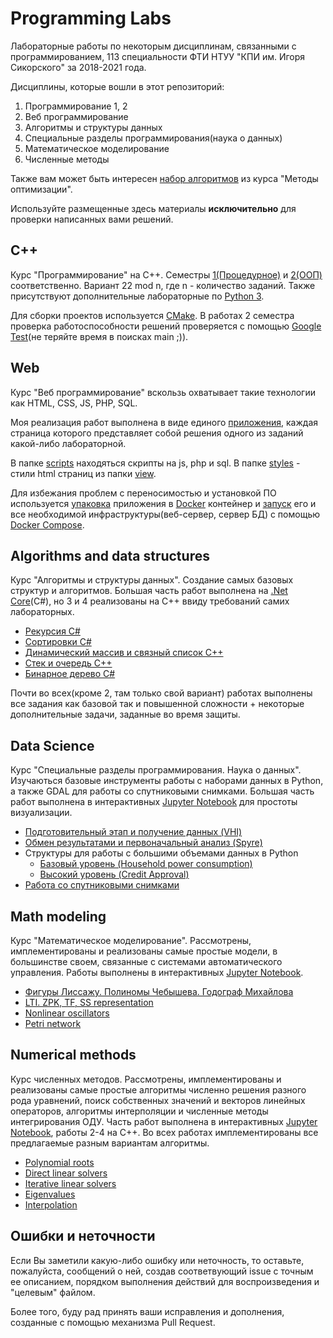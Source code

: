 # Programming Labs

Лабораторные работы по некоторым дисциплинам, связанными с программированием, 113 специальности ФТИ НТУУ "КПИ им. Игоря Сикорского" за 2018-2021 года.

Дисциплины, которые вошли в этот репозиторий:
1. Программирование 1, 2
2. Веб программирование
3. Алгоритмы и структуры данных
4. Специальные разделы программирования(наука о данных)
5. Математическое моделирование
6. Численные методы

Также вам может быть интересен [набор алгоритмов](https://github.com/ShkalikovOleh/OptAlg) из курса "Методы оптимизации".

Используйте размещенные здесь материалы **исключительно** для проверки написанных вами решений.

## C++
Курс "Программирование" на C++. Семестры
[1(Процедурное)](https://github.com/ShkalikovOleh/Programming-Labs/tree/master/C%2B%2B/part%201) и
[2(ООП)](https://github.com/ShkalikovOleh/Programming-Labs/tree/master/C%2B%2B/part%202) соответственно. Вариант 22 mod n, где n - количество заданий. Также присутствуют дополнительные лабораторные по [Python 3](https://github.com/ShkalikovOleh/Programming-Labs/tree/master/C%2B%2B/part%201/LabsADD).

Для сборки проектов используется [CMake](https://cmake.org/). В работах 2 семестра проверка работоспособности решений проверяется с помощью [Google Test](https://github.com/google/googletest)(не теряйте время в поисках main ;)).

## Web
Курс "Веб программирование" вскользь охватывает такие технологии как HTML, CSS, JS, PHP, SQL.

Моя реализация работ выполнена в виде единого [приложения](https://github.com/ShkalikovOleh/Programming-Labs/tree/master/Web/app), каждая страница которого представляет собой решения одного из заданий какой-либо лабораторной.

В папке [scripts](https://github.com/ShkalikovOleh/Programming-Labs/tree/master/Web/app/scripts) находяться скрипты на js, php и sql.
В папке [styles](https://github.com/ShkalikovOleh/Programming-Labs/tree/master/Web/app/) - стили html страниц из папки [view](https://github.com/ShkalikovOleh/Programming-Labs/tree/master/Web/app/view).

Для избежания проблем с переносимостью и установкой ПО используется [упаковка](https://github.com/ShkalikovOleh/Programming-Labs/blob/master/Web/host/Dockerfile) приложения в [Docker](https://www.docker.com/) контейнер и [запуск](https://github.com/ShkalikovOleh/Programming-Labs/blob/master/Web/docker-compose.yml) его и все необходимой инфраструктуры(веб-сервер, сервер БД) с помощью
[Docker Compose](https://docs.docker.com/compose/).

## Algorithms and data structures

Курс "Алгоритмы и структуры данных". Создание самых базовых структур и алгоритмов. Большая часть работ выполнена на [.Net Core](https://dotnet.microsoft.com/download)(C#), но 3 и 4 реализованы на C++ ввиду требований самих лабораторных.

- [Рекурсия C#](https://github.com/ShkalikovOleh/Programming-Labs/tree/master/Algorithms%20and%20data%20structures/Recursion)
- [Сортировки C#](https://github.com/ShkalikovOleh/Programming-Labs/tree/master/Algorithms%20and%20data%20structures/Sort%20algorithms)
- [Динамический массив и связный список C++](https://github.com/ShkalikovOleh/Programming-Labs/tree/master/Algorithms%20and%20data%20structures/List%20and%20array)
- [Стек и очередь C++](https://github.com/ShkalikovOleh/Programming-Labs/tree/master/Algorithms%20and%20data%20structures/Stack%20and%20queue)
- [Бинарное дерево C#](https://github.com/ShkalikovOleh/Programming-Labs/tree/master/Algorithms%20and%20data%20structures/Tree)

Почти во всех(кроме 2, там только свой вариант) работах выполнены все задания как базовой так и повышенной сложности + некоторые дополнительные задачи, заданные во время защиты.

## Data Science

Курс "Специальные разделы программирования. Наука о данных". Изучаються базовые инструменты работы с наборами данных в Python, а также GDAL для работы со спутниковыми снимками. Большая часть работ выполнена в интерактивных
[Jupyter Notebook](https://jupyter.org/) для простоты визуализации.

- [Подготовительный этап и получение данных (VHI)](https://github.com/ShkalikovOleh/Programming-Labs/blob/master/Data%20Science/VHI%20Index/VHI%20Index.ipynb)
- [Обмен результатами и первоначальный анализ (Spyre)](https://github.com/ShkalikovOleh/Programming-Labs/tree/master/Data%20Science/NOAA%20Web%20Portal)
- Структуры для работы с большими объемами данных в Python
  - [Базовый уровень (Household power consumption)](https://github.com/ShkalikovOleh/Programming-Labs/tree/master/Data%20Science/Household%20power%20consumption)
  - [Высокий уровень (Credit Approval)](https://github.com/ShkalikovOleh/Programming-Labs/tree/master/Data%20Science/Credit%20Approval)
- [Работа со спутниковыми снимками](https://github.com/ShkalikovOleh/Programming-Labs/blob/master/Data%20Science/Satellite/Satellite.ipynb)

## Math modeling

Курс "Математическое моделирование". Рассмотрены, имплементированы и реализованы самые простые модели, в большинстве своем, связанные с системами автоматического управления. Работы выполнены в интерактивных [Jupyter Notebook](https://jupyter.org/).

- [Фигуры Лиссажу. Полиномы Чебышева. Годограф Михайлова](https://github.com/ShkalikovOleh/Programming-Labs/blob/master/Math%20modeling/Lab%201.ipynb)
- [LTI. ZPK, TF, SS representation](https://github.com/ShkalikovOleh/Programming-Labs/blob/master/Math%20modeling/Lab%202.ipynb)
- [Nonlinear oscillators](https://github.com/ShkalikovOleh/Programming-Labs/blob/master/Math%20modeling/Lab%203.ipynb)
- [Petri network](https://github.com/ShkalikovOleh/Programming-Labs/blob/master/Math%20modeling/Lab%204/report/report.pdf)

## Numerical methods

Курс численных методов. Рассмотрены, имплементированы и реализованы самые простые алгоритмы численно решения
разного рода уравнений, поиск собственных значений и векторов линейных операторов, алгоритмы интерполяции и численные методы интегрирования ОДУ. Часть работ выполнена в интерактивных [Jupyter Notebook](https://jupyter.org/), работы 2-4 на C++. Во всех работах имплементированы все предлагаемые разным вариантам алгоритмы.

- [Polynomial roots](https://github.com/ShkalikovOleh/Programming-Labs/blob/master/Numerical%20methods/Polynomial%20roots/report/report.pdf)
- [Direct linear solvers](https://github.com/ShkalikovOleh/Programming-Labs/blob/master/Numerical%20methods/Linear%20algebra%20methods/reports/direct/report.pdf)
- [Iterative linear solvers](https://github.com/ShkalikovOleh/Programming-Labs/blob/master/Numerical%20methods/Linear%20algebra%20methods/reports/iterative/report.pdf)
- [Eigenvalues](https://github.com/ShkalikovOleh/Programming-Labs/tree/master/Numerical%20methods/Linear%20algebra%20methods/reports/eigen/report.pdf)
- [Interpolation](https://github.com/ShkalikovOleh/Programming-Labs/blob/master/Numerical%20methods/Interpolation/Interpolation.ipynb)

## Ошибки и неточности
Если Вы заметили какую-либо ошибку или неточность, то оставьте, пожалуйста, сообщений о ней, создав соответвующий issue с точным ее описанием, порядком выполнения действий для воспроизведения и "целевым" файлом.

Более того, буду рад принять ваши исправления и дополнения, созданные с помощью механизма Pull Request.